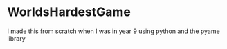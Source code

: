 # WorldsHardestGame
I made this from scratch when I was in year 9 using python and the pyame library
